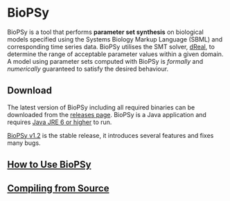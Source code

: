 BioPSy
=======

BioPSy is a tool that performs **parameter set synthesis** on biological models specified using the Systems Biology Markup Language (SBML) and corresponding time series data.  BioPSy utilises the SMT solver, [dReal](https://github.com/dreal/dreal3), to determine the range of acceptable parameter values within a given domain.  A model using parameter sets computed with BioPSy is *formally* and *numerically* guaranteed to satisfy the desired behaviour.

Download
---------

The latest version of BioPSy including all required binaries can be downloaded from the [releases page](https://github.com/dreal/biology/releases).  BioPSy is a Java application and requires [Java JRE 6 or higher](https://www.java.com) to run.

[BioPSy v1.2](https://github.com/dreal/biology/releases/tag/v1.2) is the stable release, it introduces several features and fixes many bugs.

[How to Use BioPSy](https://github.com/dreal/biology/blob/master/BioPSy/doc/usage.md)
---------

[Compiling from Source](https://github.com/dreal/biology/blob/master/BioPSy/doc/install.md)
---------
